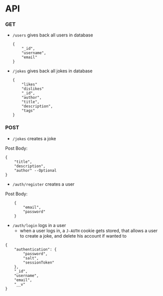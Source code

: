 # API

### GET 
- `/users` gives back all users in database
    
    ```
    {
        "_id",
        "username",
        "email"
    }
    ```
- `/jokes` gives back all jokes in database
    ```
    {
        "likes"
        "dislikes"
        "_id",
        "author",
        "title",
        "description",
        "tags"
    }
    ```
### POST
- `/jokes` creates a joke

Post Body:
```
{
    "title",
    "description",
    "author" --Optional
}
```

- `/auth/register` creates a user

Post Body:
```
    {
        "email",
        "password"
    }
```

- `/auth/login` logs in a user
    - when a user logs in, a `J-AUTH` cookie gets stored, that allows a user to create a joke, and delete his account if wanted to
```
{
    "authentication": {
        "password",
        "salt",
        "sessionToken"
    },
    "_id",
    "username",
    "email",
    "__v"
}
```